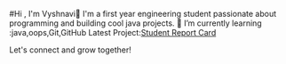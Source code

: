 
#Hi , I'm Vyshnavi👋
  I'm a first year engineering student passionate about programming and building cool java projects.
  🌱 I’m currently learning :java,oops,Git,GitHub
  Latest Project:[Student Report Card](https://github.com/vyshnavi-153/Student-Report-Card)

  Let's connect and grow together!
